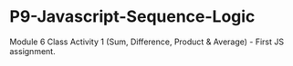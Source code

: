 # P9-Javascript-Sequence-Logic
Module 6 Class Activity 1 (Sum, Difference, Product &amp; Average) - First JS assignment. 
